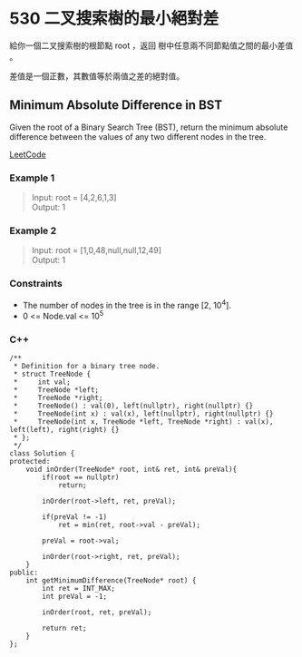 # 530 二叉搜索樹的最小絕對差

給你一個二叉搜索樹的根節點 root ，返回 樹中任意兩不同節點值之間的最小差值 。

差值是一個正數，其數值等於兩值之差的絕對值。

## Minimum Absolute Difference in BST

Given the root of a Binary Search Tree (BST), return the minimum absolute difference between the values of any two different nodes in the tree.

[LeetCode](https://leetcode.cn/problems/maximum-depth-of-n-ary-tree/)

### Example 1

>Input: root = [4,2,6,1,3]  
Output: 1  

### Example 2

> Input: root = [1,0,48,null,null,12,49]  
Output: 1  

### Constraints

* The number of nodes in the tree is in the range  [2, 10<sup>4</sup>].
* 0 <= Node.val <= 10<sup>5</sup>

### C++ 

```
/**
 * Definition for a binary tree node.
 * struct TreeNode {
 *     int val;
 *     TreeNode *left;
 *     TreeNode *right;
 *     TreeNode() : val(0), left(nullptr), right(nullptr) {}
 *     TreeNode(int x) : val(x), left(nullptr), right(nullptr) {}
 *     TreeNode(int x, TreeNode *left, TreeNode *right) : val(x), left(left), right(right) {}
 * };
 */
class Solution {
protected:
    void inOrder(TreeNode* root, int& ret, int& preVal){
        if(root == nullptr)
            return;

        inOrder(root->left, ret, preVal);

        if(preVal != -1)
            ret = min(ret, root->val - preVal);
    
        preVal = root->val;

        inOrder(root->right, ret, preVal);
    }
public:
    int getMinimumDifference(TreeNode* root) {
        int ret = INT_MAX;
        int preVal = -1;

        inOrder(root, ret, preVal);
        
        return ret;
    }
};
```